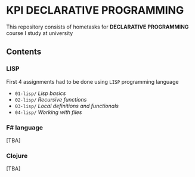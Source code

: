 # KPI DECLARATIVE PROGRAMMING

This repository consists of hometasks for **DECLARATIVE PROGRAMMING** course I study at university

## Contents
### LISP
First 4 assignments had to be done using `LISP` programming language
- `01-lisp/` *Lisp basics*
- `02-lisp/` *Recursive functions*
- `03-lisp/` *Local definitions and functionals*
- `04-lisp/` *Working with files*

### F# language
[TBA]

### Clojure
[TBA]

